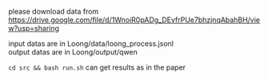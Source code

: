 please download data from https://drive.google.com/file/d/1WnoiR0pADg_DEvfrPUe7bhzjnqAbahBH/view?usp=sharing

input datas are in Loong/data/loong_process.jsonl          
output datas are in Loong/output/qwen

```cd src && bash run.sh``` can get results as in the paper